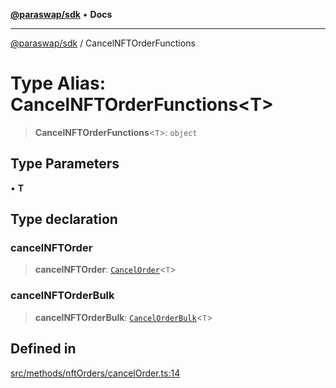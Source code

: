 [**@paraswap/sdk**](../README.md) • **Docs**

***

[@paraswap/sdk](../globals.md) / CancelNFTOrderFunctions

# Type Alias: CancelNFTOrderFunctions\<T\>

> **CancelNFTOrderFunctions**\<`T`\>: `object`

## Type Parameters

• **T**

## Type declaration

### cancelNFTOrder

> **cancelNFTOrder**: [`CancelOrder`](../-internal-/type-aliases/CancelOrder.md)\<`T`\>

### cancelNFTOrderBulk

> **cancelNFTOrderBulk**: [`CancelOrderBulk`](../-internal-/type-aliases/CancelOrderBulk.md)\<`T`\>

## Defined in

[src/methods/nftOrders/cancelOrder.ts:14](https://github.com/paraswap/paraswap-sdk/blob/master/src/methods/nftOrders/cancelOrder.ts#L14)
